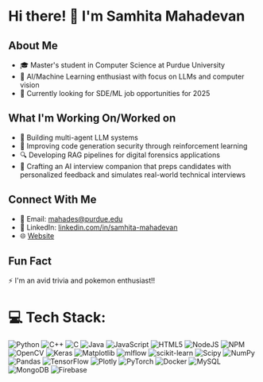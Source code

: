 # Hi there! 👋 I'm Samhita Mahadevan

## About Me
- 🎓 Master's student in Computer Science at Purdue University <br>
- 🧠 AI/Machine Learning enthusiast with focus on LLMs and computer vision <br>
- 💼 Currently looking for SDE/ML job opportunities for 2025 <br>

## What I'm Working On/Worked on
- 🤖 Building multi-agent LLM systems <br>
- 🔐 Improving code generation security through reinforcement learning <br>
- 🔍 Developing RAG pipelines for digital forensics applications <br>
- 💬 Crafting an AI interview companion that preps candidates with personalized feedback and simulates real-world technical interviews <br>

## Connect With Me
- 📧 Email: mahades@purdue.edu <br>
- 🔗 LinkedIn: [linkedin.com/in/samhita-mahadevan](https://linkedin.com/in/samhita-mahadevan) <br>
- 🌐 [Website](https://samhitamahadevan.vercel.app/) <br>

## Fun Fact
⚡ I'm an avid trivia and pokemon enthusiast!! 


# 💻 Tech Stack:
![Python](https://img.shields.io/badge/python-3670A0?style=for-the-badge&logo=python&logoColor=ffdd54) ![C++](https://img.shields.io/badge/c++-%2300599C.svg?style=for-the-badge&logo=c%2B%2B&logoColor=white) ![C](https://img.shields.io/badge/c-%2300599C.svg?style=for-the-badge&logo=c&logoColor=white) ![Java](https://img.shields.io/badge/java-%23ED8B00.svg?style=for-the-badge&logo=openjdk&logoColor=white) ![JavaScript](https://img.shields.io/badge/javascript-%23323330.svg?style=for-the-badge&logo=javascript&logoColor=%23F7DF1E) ![HTML5](https://img.shields.io/badge/html5-%23E34F26.svg?style=for-the-badge&logo=html5&logoColor=white) ![NodeJS](https://img.shields.io/badge/node.js-6DA55F?style=for-the-badge&logo=node.js&logoColor=white) ![NPM](https://img.shields.io/badge/NPM-%23CB3837.svg?style=for-the-badge&logo=npm&logoColor=white) ![OpenCV](https://img.shields.io/badge/opencv-%23white.svg?style=for-the-badge&logo=opencv&logoColor=white) ![Keras](https://img.shields.io/badge/Keras-%23D00000.svg?style=for-the-badge&logo=Keras&logoColor=white) ![Matplotlib](https://img.shields.io/badge/Matplotlib-%23ffffff.svg?style=for-the-badge&logo=Matplotlib&logoColor=black) ![mlflow](https://img.shields.io/badge/mlflow-%23d9ead3.svg?style=for-the-badge&logo=numpy&logoColor=blue) ![scikit-learn](https://img.shields.io/badge/scikit--learn-%23F7931E.svg?style=for-the-badge&logo=scikit-learn&logoColor=white) ![Scipy](https://img.shields.io/badge/SciPy-%230C55A5.svg?style=for-the-badge&logo=scipy&logoColor=%white) ![NumPy](https://img.shields.io/badge/numpy-%23013243.svg?style=for-the-badge&logo=numpy&logoColor=white) ![Pandas](https://img.shields.io/badge/pandas-%23150458.svg?style=for-the-badge&logo=pandas&logoColor=white) ![TensorFlow](https://img.shields.io/badge/TensorFlow-%23FF6F00.svg?style=for-the-badge&logo=TensorFlow&logoColor=white) ![Plotly](https://img.shields.io/badge/Plotly-%233F4F75.svg?style=for-the-badge&logo=plotly&logoColor=white) ![PyTorch](https://img.shields.io/badge/PyTorch-%23EE4C2C.svg?style=for-the-badge&logo=PyTorch&logoColor=white) ![Docker](https://img.shields.io/badge/docker-%230db7ed.svg?style=for-the-badge&logo=docker&logoColor=white) ![MySQL](https://img.shields.io/badge/mysql-4479A1.svg?style=for-the-badge&logo=mysql&logoColor=white) ![MongoDB](https://img.shields.io/badge/MongoDB-%234ea94b.svg?style=for-the-badge&logo=mongodb&logoColor=white) ![Firebase](https://img.shields.io/badge/firebase-a08021?style=for-the-badge&logo=firebase&logoColor=ffcd34)
<!-- # 📊 GitHub Stats:
![](https://github-readme-stats.vercel.app/api?username=samhitamahadevan&theme=omni&hide_border=true&include_all_commits=false&count_private=false)<br/>
![](https://nirzak-streak-stats.vercel.app/?user=samhitamahadevan&theme=omni&hide_border=true)<br/>
![](https://github-readme-stats.vercel.app/api/top-langs/?username=samhitamahadevan&theme=omni&hide_border=true&include_all_commits=false&count_private=false&layout=compact)

---
[![](https://visitcount.itsvg.in/api?id=samhitamahadevan&icon=0&color=0)](https://visitcount.itsvg.in)

<!-- Proudly created with GPRM ( https://gprm.itsvg.in ) -->
